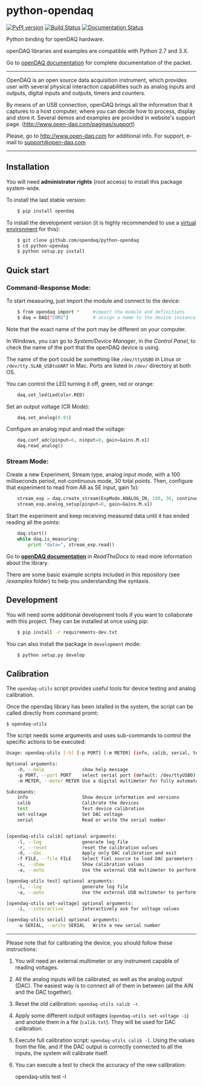 # python-opendaq

[![PyPI version](https://badge.fury.io/py/opendaq.svg)](https://badge.fury.io/py/opendaq)
[![Build Status](https://travis-ci.org/openDAQ/python-opendaq.svg?branch=master)](https://travis-ci.org/openDAQ/python-opendaq)
[![Documentation Status](https://readthedocs.org/projects/opendaq-python/badge/?version=latest)](http://opendaq-python.readthedocs.io/en/latest/?badge=latest)

Python binding for openDAQ hardware.

openDAQ libraries and examples are compatible with Python 2.7 and 3.X.

Go to [openDAQ documentation](http://opendaq-python.readthedocs.io/en/latest/)
for complete documentation of the packet.

* * *

OpenDAQ is an open source data acquisition instrument, which provides user with
several physical interaction capabilities such as analog inputs and outputs,
digital inputs and outputs, timers and counters.

By means of an USB connection, openDAQ brings all the information that it
captures to a host computer, where you can decide how to process, display and
store it. Several demos and examples are provided in website's support page.
(http://www.open-daq.com/paginas/support)

Please, go to http://www.open-daq.com for additional info.
For support, e-mail to support@open-daq.com

* * *

## Installation

You will need **administrator rights** (root access) to install this package
system-wide.

To install the last stable version:

```sh
    $ pip install opendaq
```

To install the development version (it is highly recommended to use a
[virtual environment](https://virtualenv.pypa.io/en/stable/) for this):

```sh
    $ git clone github.com/opendaq/python-opendaq
    $ cd python-opendaq
    $ python setup.py install
```

## Quick start

### Command-Response Mode:

To start measuring, just import the module and connect to the device:

```sh
    $ from opendaq import * 	#import the module and definitions
    $ daq = DAQ("COM2")         # assign a name to the device instance (daq) and connect to serial port
```

Note that the exact name of the port may be different on your computer.

In Windows, you can go to *System/Device Manager*, in the *Control Panel*, to
check the name of the port that the openDAQ device is using.

The name of the port could be something like `/dev/ttyUSB0` in Linux or
`/dev/tty.SLAB_USBtoUART` in Mac. Ports are listed in `/dev/` directory at both
OS.

You can control the LED turning it off, green, red or orange:

```python
    daq.set_led(LedColor.RED)
```

Set an output voltage (CR Mode):

```python
    daq.set_analog(0.91)
```

Configure an analog input and read the voltage:

```python
    daq.conf_adc(pinput=8, ninput=0, gain=Gains.M.x1)
    daq.read_analog()
```

### Stream Mode:

Create a new Experiment, Stream type, analog input mode, with a 100 milliseconds period, not-continuous
mode, 30 total points. Then, configure that experiment to read from A8 as SE input, gain 1x):


```python
    stream_exp = daq.create_stream(ExpMode.ANALOG_IN, 100, 30, continuous=False)
    stream_exp.analog_setup(pinput=8, gain=Gains.M.x1)
```

Start the experiment and keep receiving measured data until it has ended reading all the points:

```python
    daq.start()
    while daq.is_measuring:
    	print "data=", stream_exp.read()
```

Go to **[openDAQ documentation](http://opendaq-python.readthedocs.io/en/latest/ "DAQ.py walkthrough")** in *ReadTheDocs* to read more information about the library.

There are some basic example scripts included in this repository (see */examples* folder) to help you
understanding the syntaxis.


## Development

You will need some additional development tools if you want to collaborate with this project.
They can be installed at once using pip:
```sh
    $ pip install -r requirements-dev.txt
```
You can also install the package in `development` mode:
```sh
    $ python setup.py develop
```

## Calibration

The `opendaq-utils` script provides useful tools for device testing and analog calibration.

Once the opendaq library has been istalled in the system, the script can be
called directly from command promt:

    $ opendaq-utils

The script needs some arguments and uses sub-commands to control the specific
actions to be executed:

```sh
Usage: opendaq-utils [-h] [-p PORT] [-m METER] (info, calib, serial, test, set-voltage)

Optional arguments:
    -h, --help              show help message
    -p PORT, --port PORT    select serial port (default: /dev/ttyUSB0)
    -m METER, --meter METER Use a digital multimeter for fully automated test

Subcomands:
    info                    Show device information and versions
    calib                   Calibrate the devices
    test                    Test device calibration
    set-voltage             Set DAC voltage
    serial                  Read or write the serial number


[opendaq-utils calib] optional arguments:
    -l, --log               generate log file
    -r, --reset             reset the calibration values
    -d, --dac               Apply only DAC calibration and exit
    -f FILE, --file FILE    Select fiel source to load DAC parameters (default: calib.txt)
    -s, --show              Show calibration values
    -a, --auto              Use the external USB multimeter to perform automated calibration

[opendaq-utils test] optional arguments:
    -l, --log               generate log file
    -a, --auto              Use the external USB multimeter to perform automated calibration

[opendaq-utils set-voltage] optional arguments:
    -i, --interactive       Interactively ask for voltage values

[opendaq-utils serial] optional arguments:
    -w SERIAL, --write SERIAL   Write a new serial number

```
* * *

Please note that for calibrating the device, you should follow these instructions:

1. You will need an external multimeter or any instrument capable of reading voltages.
2. All the analog inputs will be calibrated, as well as the analog output
   (DAC). The easiest way is to connect all of them in between (all the AIN and
   the DAC together).
3. Reset the old calibration: `opendaq-utils calib -r`.
4. Apply some different output voltages (`opendaq-utils set-voltage -i`) and
   anotate them in a file (`calib.txt`). They will be used for DAC calibration.
5. Execute full calibration script: `opendaq-utils calib -l`. Using the values
   from the file, and if the DAC output is correctly connected to all the
   inputs, the system will calibrate itself.
6. You can execute a test to check the accuracy of the new calibration:

    opendaq-utils test -l
